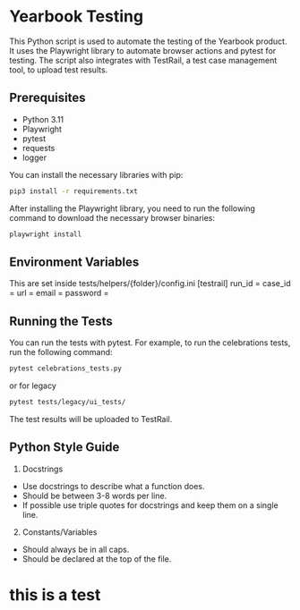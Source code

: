 
# Yearbook Testing

This Python script is used to automate the testing of the Yearbook product. It uses the Playwright library to automate browser actions and pytest for testing. The script also integrates with TestRail, a test case management tool, to upload test results.

## Prerequisites

- Python 3.11
- Playwright
- pytest
- requests
- logger

You can install the necessary libraries with pip:

```bash
pip3 install -r requirements.txt
```

After installing the Playwright library, you need to run the following command to download the necessary browser binaries:

```bash
playwright install
```

## Environment Variables

This are set inside tests/helpers/{folder}/config.ini
[testrail]
run_id = 
case_id = 
url = 
email = 
password =

## Running the Tests

You can run the tests with pytest. For example, to run the celebrations tests, run the following command:

```bash
pytest celebrations_tests.py
```
or for legacy
```bash
pytest tests/legacy/ui_tests/
```


The test results will be uploaded to TestRail.



## Python Style Guide
1. Docstrings
- Use docstrings to describe what a function does.
- Should be between 3-8 words per line.
- If possible use triple quotes for docstrings and keep them on a single line.

2. Constants/Variables
- Should always be in all caps.
- Should be declared at the top of the file.

# this is a test
